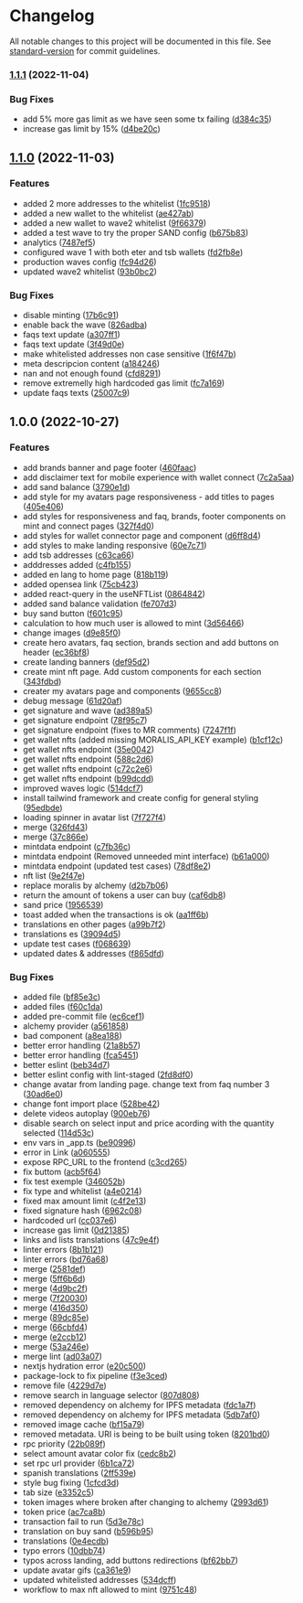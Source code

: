 # Changelog

All notable changes to this project will be documented in this file. See [standard-version](https://github.com/conventional-changelog/standard-version) for commit guidelines.

### [1.1.1](https://gitlab.com/atixlabs/kun-raffle-landing/compare/v1.1.0...v1.1.1) (2022-11-04)


### Bug Fixes

* add 5% more gas limit as we have seen some tx failing ([d384c35](https://gitlab.com/atixlabs/kun-raffle-landing/commit/d384c3524b575c350df6a957f4e6d0eb8b484b83))
* increase gas limit by 15% ([d4be20c](https://gitlab.com/atixlabs/kun-raffle-landing/commit/d4be20c197b097876747054cd077fa06a25bc195))

## [1.1.0](https://gitlab.com/atixlabs/kun-raffle-landing/compare/v1.0.0...v1.1.0) (2022-11-03)


### Features

* added 2 more addresses to the whitelist ([1fc9518](https://gitlab.com/atixlabs/kun-raffle-landing/commit/1fc951845e085b681fde308943ebd92a6f908dd1))
* added a new wallet to the whitelist ([ae427ab](https://gitlab.com/atixlabs/kun-raffle-landing/commit/ae427abca7fbe77c0091acc7d7e0714f515891f8))
* added a new wallet to wave2 whitelist ([9f66379](https://gitlab.com/atixlabs/kun-raffle-landing/commit/9f66379cd8eb790d9a75aad8b3aa0c322d324d49))
* added a test wave to try the proper SAND config ([b675b83](https://gitlab.com/atixlabs/kun-raffle-landing/commit/b675b8335fe58d6d69d7e8a11dc8dbacd0a1d13d))
* analytics ([7487ef5](https://gitlab.com/atixlabs/kun-raffle-landing/commit/7487ef51ef9f4803e1d99559ae956b7f30217087))
* configured wave 1 with both eter and tsb wallets ([fd2fb8e](https://gitlab.com/atixlabs/kun-raffle-landing/commit/fd2fb8e448fc17c6fcf708a91cd5519321604b85))
* production waves config ([fc94d26](https://gitlab.com/atixlabs/kun-raffle-landing/commit/fc94d26549d72fd32a12b13fc2df451fd255e635))
* updated wave2 whitelist ([93b0bc2](https://gitlab.com/atixlabs/kun-raffle-landing/commit/93b0bc2fba88ecbbeb044af1c839b0363419f117))


### Bug Fixes

* disable minting ([17b6c91](https://gitlab.com/atixlabs/kun-raffle-landing/commit/17b6c91894ff79c2629388e379c1f8aa2755916c))
* enable back the wave ([826adba](https://gitlab.com/atixlabs/kun-raffle-landing/commit/826adba9286313d6d52921a3faa915a49b56ae79))
* faqs text update ([a307ff1](https://gitlab.com/atixlabs/kun-raffle-landing/commit/a307ff17de768b94ac5fa36e0c2985957b48a495))
* faqs text update ([3f49d0e](https://gitlab.com/atixlabs/kun-raffle-landing/commit/3f49d0ec6b513c4563c32888cdc1fc763e7fb977))
* make whitelisted addresses non case sensitive ([1f6f47b](https://gitlab.com/atixlabs/kun-raffle-landing/commit/1f6f47bf38cd02c094e9a941f7c88b1f1145da77))
* meta descripcion content ([a184246](https://gitlab.com/atixlabs/kun-raffle-landing/commit/a1842462d37a9e9c269ba9d428dcbd265d035d0a))
* nan and not enough found ([cfd8291](https://gitlab.com/atixlabs/kun-raffle-landing/commit/cfd8291466c966209163ddbbfd67573f275de328))
* remove extremelly high hardcoded gas limit ([fc7a169](https://gitlab.com/atixlabs/kun-raffle-landing/commit/fc7a1697394cf807b8eafffa1f9b2398ef1771c6))
* update faqs texts ([25007c9](https://gitlab.com/atixlabs/kun-raffle-landing/commit/25007c955aaf9e9a48d2a231fce1312323f255ea))

## 1.0.0 (2022-10-27)


### Features

* add brands banner and page footer ([460faac](https://gitlab.com/atixlabs/kun-raffle-landing/commit/460faac65db87db3b82ac086acd963a8e9150540))
* add disclaimer text for mobile experience with wallet connect ([7c2a5aa](https://gitlab.com/atixlabs/kun-raffle-landing/commit/7c2a5aaed1b4c947545b920b840cb51b510f3363))
* add sand balance ([3790e1d](https://gitlab.com/atixlabs/kun-raffle-landing/commit/3790e1d0ed794c7d38eefefe70d3aaef3fc7629a))
* add style for my avatars page responsiveness - add titles to pages ([405e406](https://gitlab.com/atixlabs/kun-raffle-landing/commit/405e40657a03f1194aad4582d9a7ea37b0a9a489))
* add styles for responsiveness and faq, brands, footer components on mint and connect pages ([327f4d0](https://gitlab.com/atixlabs/kun-raffle-landing/commit/327f4d05cb0f6d7c3cd808f93ffb43a0e42f1feb))
* add styles for wallet connector page and component ([d6ff8d4](https://gitlab.com/atixlabs/kun-raffle-landing/commit/d6ff8d49403ca712d21e76682de2b91680c5c710))
* add styles to make landing responsive ([60e7c71](https://gitlab.com/atixlabs/kun-raffle-landing/commit/60e7c710c14611dda3927983617d58e45a7ba293))
* add tsb addresses ([c63ca66](https://gitlab.com/atixlabs/kun-raffle-landing/commit/c63ca66353597e1c092db0776878faac2532af95))
* adddresses added ([c4fb155](https://gitlab.com/atixlabs/kun-raffle-landing/commit/c4fb1557564d1fd27e9e4cedbb73c3ebc17a6fb7))
* added en lang to home page ([818b119](https://gitlab.com/atixlabs/kun-raffle-landing/commit/818b119ef9179d9c32b76d3de11a06e3ec07ddf2))
* added opensea link ([75cb423](https://gitlab.com/atixlabs/kun-raffle-landing/commit/75cb423bba7df052b1cda8184441b9fe65cf7d39))
* added react-query in the useNFTList ([0864842](https://gitlab.com/atixlabs/kun-raffle-landing/commit/0864842f9141681ffe10e0da9ca19f8136b3adde))
* added sand balance validation ([fe707d3](https://gitlab.com/atixlabs/kun-raffle-landing/commit/fe707d362d48e89efbad2f8cc6d77ed353f08621))
* buy sand button ([f601c95](https://gitlab.com/atixlabs/kun-raffle-landing/commit/f601c9547494d1cc2a088efa937e291fe12dfe88))
* calculation to how much user is allowed to mint ([3d56466](https://gitlab.com/atixlabs/kun-raffle-landing/commit/3d56466280b36775493696c2c9714a05eb6894d6))
* change images ([d9e85f0](https://gitlab.com/atixlabs/kun-raffle-landing/commit/d9e85f0615d94ea2d6c66ab3ef4d905d694c8e1b))
* create hero avatars, faq section, brands section and add buttons on header ([ec36bf8](https://gitlab.com/atixlabs/kun-raffle-landing/commit/ec36bf80cbc753dd683534f073b924a001b5d93b))
* create landing banners ([def95d2](https://gitlab.com/atixlabs/kun-raffle-landing/commit/def95d2bf7935414bdd99bb908a07fcfa88934d5))
* create mint nft page. Add custom components for each section ([343fdbd](https://gitlab.com/atixlabs/kun-raffle-landing/commit/343fdbd9ff39a8d7c03a6dbd5b051fe2d7a6e87c))
* creater my avatars page and components ([9655cc8](https://gitlab.com/atixlabs/kun-raffle-landing/commit/9655cc8c86794aad8194574c21f4b311f972aa5b))
* debug message ([61d20af](https://gitlab.com/atixlabs/kun-raffle-landing/commit/61d20afead2d66a22b81f0a8e93a5f3bcbd3c217))
* get signature and wave ([ad389a5](https://gitlab.com/atixlabs/kun-raffle-landing/commit/ad389a55df60f366c615669e9c3d8539376e374b))
* get signature endpoint ([78f95c7](https://gitlab.com/atixlabs/kun-raffle-landing/commit/78f95c7232c7bfc7af2cb215c25e624431ce1675))
* get signature endpoint (fixes to MR comments) ([7247f1f](https://gitlab.com/atixlabs/kun-raffle-landing/commit/7247f1f1ce2f58ac5c3dd1e4797c48c2209128c7))
* get wallet nfts (added missing MORALIS_API_KEY example) ([b1cf12c](https://gitlab.com/atixlabs/kun-raffle-landing/commit/b1cf12c376a92cb40f6690da9c9eaec77781a56c))
* get wallet nfts endpoint ([35e0042](https://gitlab.com/atixlabs/kun-raffle-landing/commit/35e00427d497aaa245b5239e1244b78ea6c48bb3))
* get wallet nfts endpoint ([588c2d6](https://gitlab.com/atixlabs/kun-raffle-landing/commit/588c2d6b2de82d30e441fa1eb7edfa015bb2bb7d))
* get wallet nfts endpoint ([c72c2e6](https://gitlab.com/atixlabs/kun-raffle-landing/commit/c72c2e6bce113950c645ef0be993490eb6ca0790))
* get wallet nfts endpoint ([b99dcdd](https://gitlab.com/atixlabs/kun-raffle-landing/commit/b99dcdd3afe34d694bf319589a6650ba5dae6512))
* improved waves logic ([514dcf7](https://gitlab.com/atixlabs/kun-raffle-landing/commit/514dcf75708b72b0f04d60d98972ad767e2d58ba))
* install tailwind framework and create config for general styling ([95edbde](https://gitlab.com/atixlabs/kun-raffle-landing/commit/95edbde9f3f1b36b9f2ba669c4733caa01b87e09))
* loading spinner in avatar list ([7f727f4](https://gitlab.com/atixlabs/kun-raffle-landing/commit/7f727f4206388d3ee8ca62c3e0d12f75ce018c4c))
* merge ([326fd43](https://gitlab.com/atixlabs/kun-raffle-landing/commit/326fd43e2dcb71daf475a854f08d2bf89c6aecba))
* merge ([37c866e](https://gitlab.com/atixlabs/kun-raffle-landing/commit/37c866e39f725b6b83118d41e4b80e1d23431a9a))
* mintdata endpoint ([c7fb36c](https://gitlab.com/atixlabs/kun-raffle-landing/commit/c7fb36c5912e6cca9c0db06ddeeb5495caeb709e))
* mintdata endpoint (Removed unneeded mint interface) ([b61a000](https://gitlab.com/atixlabs/kun-raffle-landing/commit/b61a00088b1e17639fb9396b05e48baee69f8123))
* mintdata endpoint (updated test cases) ([78df8e2](https://gitlab.com/atixlabs/kun-raffle-landing/commit/78df8e226f7a9f28f02fbd3dcc828deeb3e5337f))
* nft list ([9e2f47e](https://gitlab.com/atixlabs/kun-raffle-landing/commit/9e2f47ea5c2e05f80c51053f2478602d6a4d7408))
* replace moralis by alchemy ([d2b7b06](https://gitlab.com/atixlabs/kun-raffle-landing/commit/d2b7b068fa163e9af97c2319d3dd49ea00ffe65c))
* return the amount of tokens a user can buy ([caf6db8](https://gitlab.com/atixlabs/kun-raffle-landing/commit/caf6db89f60d2c3f52b3a865ea4f165ce0fafed2))
* sand price ([1956539](https://gitlab.com/atixlabs/kun-raffle-landing/commit/1956539cd0ff77e8c9b0efe3ed2c08be6d007342))
* toast added when the transactions is ok ([aa1ff6b](https://gitlab.com/atixlabs/kun-raffle-landing/commit/aa1ff6bbe3350926481ba899b6e93423ae34a4ca))
* translations en other pages ([a99b7f2](https://gitlab.com/atixlabs/kun-raffle-landing/commit/a99b7f25d8da50c76a81ffa4c838247239ff39f3))
* translations es ([39094d5](https://gitlab.com/atixlabs/kun-raffle-landing/commit/39094d509dfa7d1e733322e99be35b8e2b6a4937))
* update test cases ([f068639](https://gitlab.com/atixlabs/kun-raffle-landing/commit/f068639041503e9b93e58cea2117aad7aecb5d73))
* updated dates & addresses ([f865dfd](https://gitlab.com/atixlabs/kun-raffle-landing/commit/f865dfd769bdb0209f0b18033678ce727c469ee3))


### Bug Fixes

* added file ([bf85e3c](https://gitlab.com/atixlabs/kun-raffle-landing/commit/bf85e3ce04efb18b31799bb16be677b1ffaf6777))
* added files ([f60c1da](https://gitlab.com/atixlabs/kun-raffle-landing/commit/f60c1da3a7e30d3627f39d546cf26947a33ee5db))
* added pre-commit file ([ec6cef1](https://gitlab.com/atixlabs/kun-raffle-landing/commit/ec6cef1c1161873f5a7669da789cc610b2620bdb))
* alchemy provider ([a561858](https://gitlab.com/atixlabs/kun-raffle-landing/commit/a561858119123406a2a9ae3754c3440a2dd26fb6))
* bad component ([a8ea188](https://gitlab.com/atixlabs/kun-raffle-landing/commit/a8ea18846386de2af92087edf987b15aa6ff6f7c))
* better error handling ([21a8b57](https://gitlab.com/atixlabs/kun-raffle-landing/commit/21a8b57f9cea11876b18ba249d63023e7eff6a7d))
* better error handling ([fca5451](https://gitlab.com/atixlabs/kun-raffle-landing/commit/fca5451e153b185e0de7b157961c121ec02dbfb7))
* better eslint ([beb34d7](https://gitlab.com/atixlabs/kun-raffle-landing/commit/beb34d794d20bca8d79547dac53d8efce0b0cc81))
* better eslint config with lint-staged ([2fd8df0](https://gitlab.com/atixlabs/kun-raffle-landing/commit/2fd8df0b53c295ed6f7a9231ffa7719ed244d64a))
* change avatar from landing page. change text from faq number 3 ([30ad6e0](https://gitlab.com/atixlabs/kun-raffle-landing/commit/30ad6e04dd9239435555155a6c7a9d7db7dd38b1))
* change font import place ([528be42](https://gitlab.com/atixlabs/kun-raffle-landing/commit/528be42d1a0e77e8d7c77de5709bf23da41014f7))
* delete videos autoplay ([900eb76](https://gitlab.com/atixlabs/kun-raffle-landing/commit/900eb7642714ba56545a0deba4d65eaddaee8816))
* disable search on select input and price acording with the quantity selected ([114d53c](https://gitlab.com/atixlabs/kun-raffle-landing/commit/114d53c97c8202ce8c3d6c40373b1369f81e968b))
* env vars in _app.ts ([be90996](https://gitlab.com/atixlabs/kun-raffle-landing/commit/be909966309934a7379f5e57d4364b92de8ccd6a))
* error in Link ([a060555](https://gitlab.com/atixlabs/kun-raffle-landing/commit/a0605553ddb50163d16aed1d59845838b0df1988))
* expose RPC_URL to the frontend ([c3cd265](https://gitlab.com/atixlabs/kun-raffle-landing/commit/c3cd2656ac44b2739aeaca24df5ec0ad5ec05e28))
* fix buttom ([acb5f64](https://gitlab.com/atixlabs/kun-raffle-landing/commit/acb5f647e2b007b70cf4826ea7078aea5b609c75))
* fix test exemple ([346052b](https://gitlab.com/atixlabs/kun-raffle-landing/commit/346052bde04eb412e047d9dbe3df3a5783b15610))
* fix type and whitelist ([a4e0214](https://gitlab.com/atixlabs/kun-raffle-landing/commit/a4e02146d949627c4d8665a8b5bf4784ca67aec6))
* fixed max amount limit ([c4f2e13](https://gitlab.com/atixlabs/kun-raffle-landing/commit/c4f2e1383da71fcfbf8937d9e7879fb8fc8805b3))
* fixed signature hash ([6962c08](https://gitlab.com/atixlabs/kun-raffle-landing/commit/6962c08a2bd888392e4a349181056a5e61ab44c7))
* hardcoded url ([cc037e6](https://gitlab.com/atixlabs/kun-raffle-landing/commit/cc037e6ef62d1423c00e33da0721bcafa880745b))
* increase gas limit ([0d21385](https://gitlab.com/atixlabs/kun-raffle-landing/commit/0d2138518114473f6900adfc597e3f009f7c9b68))
* links and lists translations ([47c9e4f](https://gitlab.com/atixlabs/kun-raffle-landing/commit/47c9e4f8347b064769785a1f26cd780015c7e02a))
* linter errors ([8b1b121](https://gitlab.com/atixlabs/kun-raffle-landing/commit/8b1b121144c89196a1fa0e1fd7dd4314bd18c746))
* linter errors ([bd76a68](https://gitlab.com/atixlabs/kun-raffle-landing/commit/bd76a688b6f79dd1568053c894f3ea17428522c7))
* merge ([2581def](https://gitlab.com/atixlabs/kun-raffle-landing/commit/2581def676b410611a0ed00edad9d85b9492865c))
* merge ([5ff6b6d](https://gitlab.com/atixlabs/kun-raffle-landing/commit/5ff6b6d77b0eac2e5b7d8ea609f993711379d2ab))
* merge ([4d9bc2f](https://gitlab.com/atixlabs/kun-raffle-landing/commit/4d9bc2f9d437181a3d838e6ee1315a7799f78baf))
* merge ([7f20030](https://gitlab.com/atixlabs/kun-raffle-landing/commit/7f20030ade9c7bddb8fcd30732cdfa7b55ce31ac))
* merge ([416d350](https://gitlab.com/atixlabs/kun-raffle-landing/commit/416d350182f7333f6f4db06332342a95bed239b6))
* merge ([89dc85e](https://gitlab.com/atixlabs/kun-raffle-landing/commit/89dc85e69f97835db394b4250ec772a931819eac))
* merge ([66cbfd4](https://gitlab.com/atixlabs/kun-raffle-landing/commit/66cbfd4ea149772647338e43d41734bcc93a9e26))
* merge ([e2ccb12](https://gitlab.com/atixlabs/kun-raffle-landing/commit/e2ccb1278a6f2ef4241bb0f35c34e9d8501eb918))
* merge ([53a246e](https://gitlab.com/atixlabs/kun-raffle-landing/commit/53a246e1343c8d7c01987abe30dd1e2b113fc3d2))
* merge lint ([ad03a07](https://gitlab.com/atixlabs/kun-raffle-landing/commit/ad03a071284ba79913d81911912dea2279112139))
* nextjs hydration error ([e20c500](https://gitlab.com/atixlabs/kun-raffle-landing/commit/e20c5009298e27ad1f7e6b89635c357b0699a08e))
* package-lock to fix pipeline ([f3e3ced](https://gitlab.com/atixlabs/kun-raffle-landing/commit/f3e3ced768eacd7ac3ae57fa8ff04b4fd4e1a5c7))
* remove file ([4229d7e](https://gitlab.com/atixlabs/kun-raffle-landing/commit/4229d7e1c64c2e6909b6352a702048f3454d0a65))
* remove search in language selector ([807d808](https://gitlab.com/atixlabs/kun-raffle-landing/commit/807d80812ef897756d6b8d0d07249b36e2f1e032))
* removed dependency on alchemy for IPFS metadata ([fdc1a7f](https://gitlab.com/atixlabs/kun-raffle-landing/commit/fdc1a7f3a61aceb1fb0596938cc7bfd6d5dc2b92))
* removed dependency on alchemy for IPFS metadata ([5db7af0](https://gitlab.com/atixlabs/kun-raffle-landing/commit/5db7af0cea9c24feb382eb2fbd0601239ee6851a))
* removed image cache ([bf15a79](https://gitlab.com/atixlabs/kun-raffle-landing/commit/bf15a796a5f00b793a836b6897a7bab1eaf92a18))
* removed metadata. URI is being to be built using token ([8201bd0](https://gitlab.com/atixlabs/kun-raffle-landing/commit/8201bd06b2623c82385e086ecc92374fe70b1c8f))
* rpc priority ([22b089f](https://gitlab.com/atixlabs/kun-raffle-landing/commit/22b089f1919d45a52996bc4f7bef4fd9c5540a54))
* select amount avatar color fix ([cedc8b2](https://gitlab.com/atixlabs/kun-raffle-landing/commit/cedc8b29c8895df5f64c49e6821155b136179dba))
* set rpc url provider ([6b1ca72](https://gitlab.com/atixlabs/kun-raffle-landing/commit/6b1ca72df88d31e238dc8a811a58d1496adabe45))
* spanish translations ([2ff539e](https://gitlab.com/atixlabs/kun-raffle-landing/commit/2ff539e6c601266b404de1e88f7ca7aaaf030c20))
* style bug fixing ([1cfcd3d](https://gitlab.com/atixlabs/kun-raffle-landing/commit/1cfcd3d6c5c72de95803886ee40ea95c7090905a))
* tab size ([e3352c5](https://gitlab.com/atixlabs/kun-raffle-landing/commit/e3352c5264e5d2ee38aac57e5693fc07ca87ebf5))
* token images where broken after changing to alchemy ([2993d61](https://gitlab.com/atixlabs/kun-raffle-landing/commit/2993d610927914958c03824ec9f2cfcc128fe3af))
* token price ([ac7ca8b](https://gitlab.com/atixlabs/kun-raffle-landing/commit/ac7ca8b339dd67a85a674dfb0a3954d7c406408b))
* transaction fail to run ([5d3e78c](https://gitlab.com/atixlabs/kun-raffle-landing/commit/5d3e78c12a16d1a7d1065f07863435cda9d77336))
* translation on buy sand ([b596b95](https://gitlab.com/atixlabs/kun-raffle-landing/commit/b596b952833cbab353b99756e3faaaed40495fda))
* translations ([0e4ecdb](https://gitlab.com/atixlabs/kun-raffle-landing/commit/0e4ecdb9864ca10747da0f6c89425518a1a2343f))
* typo errors ([10dbb74](https://gitlab.com/atixlabs/kun-raffle-landing/commit/10dbb746cb3b89fbed900e5562c3cc6121d51347))
* typos across landing, add buttons redirections ([bf62bb7](https://gitlab.com/atixlabs/kun-raffle-landing/commit/bf62bb7c551766b480515a887181b4050bac4c15))
* update avatar gifs ([ca361e9](https://gitlab.com/atixlabs/kun-raffle-landing/commit/ca361e9ebda77bcc86c1c10f4d3a12541fcd35bd))
* updated whitelisted addresses ([534dcff](https://gitlab.com/atixlabs/kun-raffle-landing/commit/534dcff6c73f9a11ad0dd40d0c2de5adba31d39b))
* workflow to max nft allowed to mint ([9751c48](https://gitlab.com/atixlabs/kun-raffle-landing/commit/9751c48103e6d610ff02fd12643d10c67b57fca9))
